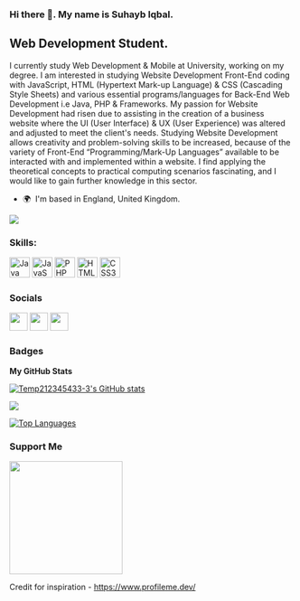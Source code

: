 ### Hi there 👋. My name is Suhayb Iqbal.

<!--
**Temp212345433-3/Temp212345433-3** is a ✨ _special_ ✨ repository because its `README.md` (this file) appears on your GitHub profile.

Here are some ideas to get you started:

- 🔭 I’m currently working on ...
- 🌱 I’m currently learning ...
- 👯 I’m looking to collaborate on ...
- 🤔 I’m looking for help with ...
- 💬 Ask me about ...
- 📫 How to reach me: ...
- 😄 Pronouns: ...
- ⚡ Fun fact: ...
-->

Web Development Student.
-----------------------

I currently study Web Development & Mobile at University, working on my degree. I am interested in studying Website Development Front-End coding with JavaScript, HTML (Hypertext Mark-up Language) & CSS (Cascading Style Sheets) and various essential programs/languages for Back-End Web Development i.e Java, PHP & Frameworks. My passion for Website Development had risen due to assisting in the creation of a business website where the UI (User Interface) & UX (User Experience) was altered and adjusted to meet the client's needs. Studying Website Development allows creativity and problem-solving skills to be increased, because of the variety of Front-End “Programming/Mark-Up Languages” available to be interacted with and implemented within a website. I find applying the theoretical concepts to practical computing scenarios fascinating, and I would like to gain further knowledge in this sector.

* 🌍  I'm based in England, United Kingdom.

<a href="https://www.github.com/Temp212345433-3" target="_blank" rel="noreferrer"><img
src="https://img.shields.io/github/followers/Temp212345433-3?logo=github&style=for-the-badge&color=0891b2&labelColor=1c1917" /></a>

### Skills:

<p align="left">
<a href="https://www.oracle.com/java/" target="_blank" rel="noreferrer"><img src="https://raw.githubusercontent.com/danielcranney/readme-generator/main/public/icons/skills/java-colored.svg" width="36" height="36" alt="Java" /></a>
<a href="https://developer.mozilla.org/en-US/docs/Web/JavaScript" target="_blank" rel="noreferrer"><img src="https://raw.githubusercontent.com/danielcranney/readme-generator/main/public/icons/skills/javascript-colored.svg" width="36" height="36" alt="JavaScript" /></a>
<a href="https://www.php.net/" target="_blank" rel="noreferrer"><img src="https://raw.githubusercontent.com/danielcranney/readme-generator/main/public/icons/skills/php-colored.svg" width="36" height="36" alt="PHP" /></a>
<a href="https://developer.mozilla.org/en-US/docs/Glossary/HTML5" target="_blank" rel="noreferrer"><img src="https://raw.githubusercontent.com/danielcranney/readme-generator/main/public/icons/skills/html5-colored.svg" width="36" height="36" alt="HTML5" /></a>
<a href="https://www.w3.org/TR/CSS/#css" target="_blank" rel="noreferrer"><img src="https://raw.githubusercontent.com/danielcranney/readme-generator/main/public/icons/skills/css3-colored.svg" width="36" height="36" alt="CSS3" /></a>
</p>


### Socials

<p align="left"> <a href="https://www.github.com/Temp212345433-3" target="_blank" rel="noreferrer"><img src="https://raw.githubusercontent.com/danielcranney/readme-generator/main/public/icons/socials/github.svg" width="32" height="32" /></a> <a href="https://www.linkedin.com/in/muhammad-iqbal-398107204/" target="_blank" rel="noreferrer"><img src="https://raw.githubusercontent.com/danielcranney/readme-generator/main/public/icons/socials/linkedin.svg" width="32" height="32" /></a> <a href="https://www.stackoverflow.com/users/19814528/temp2123454333" target="_blank" rel="noreferrer"><img src="https://raw.githubusercontent.com/danielcranney/readme-generator/main/public/icons/socials/stackoverflow.svg" width="32" height="32" /></a></p>

### Badges

<b>My GitHub Stats</b>

<a href="http://www.github.com/Temp212345433-3"><img src="https://github-readme-stats.vercel.app/api?username=Temp212345433-3&show_icons=true&hide=&count_private=true&title_color=0891b2&text_color=ffffff&icon_color=0891b2&bg_color=1c1917&hide_border=true&show_icons=true" alt="Temp212345433-3's GitHub stats" /></a>

<a href="http://www.github.com/Temp212345433-3"><img src="https://github-readme-streak-stats.herokuapp.com/?user=Temp212345433-3&stroke=ffffff&background=1c1917&ring=0891b2&fire=0891b2&currStreakNum=ffffff&currStreakLabel=0891b2&sideNums=ffffff&sideLabels=ffffff&dates=ffffff&hide_border=true" /></a>

<a href="https://github.com/Temp212345433-3" align="left"><img src="https://github-readme-stats.vercel.app/api/top-langs/?username=Temp212345433-3&langs_count=10&title_color=0891b2&text_color=ffffff&icon_color=0891b2&bg_color=1c1917&hide_border=true&locale=en&custom_title=Top%20%Languages" alt="Top Languages" /></a>

### Support Me

<a href="https://www.buymeacoffee.com/Temp2123454333"><img src="https://cdn.buymeacoffee.com/buttons/v2/default-yellow.png" width="200" /></a>

Credit for inspiration - https://www.profileme.dev/
